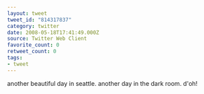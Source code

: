 ```yaml
---
layout: tweet
tweet_id: "814317837"
category: twitter
date: 2008-05-18T17:41:49.000Z
source: Twitter Web Client
favorite_count: 0
retweet_count: 0
tags:
- tweet
---
```


another beautiful day in seattle.  another day in the dark room. d'oh!
